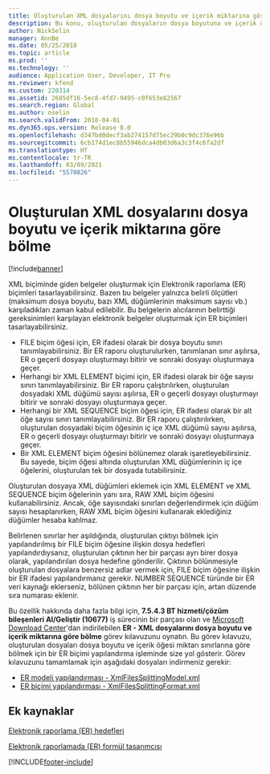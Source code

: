 ```yaml
---
title: Oluşturulan XML dosyalarını dosya boyutu ve içerik miktarına göre bölme
description: Bu konu, oluşturulan dosyaların dosya boyutuna ve içerik öğesi miktarına göre nasıl bölüneceği hakkında bilgi sağlamaktadır.
author: NickSelin
manager: AnnBe
ms.date: 05/25/2018
ms.topic: article
ms.prod: ''
ms.technology: ''
audience: Application User, Developer, IT Pro
ms.reviewer: kfend
ms.custom: 220314
ms.assetid: 2685df16-5ec8-4fd7-9495-c0f653e82567
ms.search.region: Global
ms.author: nselin
ms.search.validFrom: 2018-04-01
ms.dyn365.ops.version: Release 8.0
ms.openlocfilehash: d347bd0decf3ab274157d75ec29b0c9dc376e96b
ms.sourcegitcommit: 6cb174d1ec8b55946dca4db03d6a3c3f4c6fa2df
ms.translationtype: HT
ms.contentlocale: tr-TR
ms.lasthandoff: 03/09/2021
ms.locfileid: "5570826"
---
```

# <a name="split-generated-xml-files-based-on-file-size-and-content-quantity"></a>Oluşturulan XML dosyalarını dosya boyutu ve içerik miktarına göre bölme

[!include[banner](../includes/banner.md)]

XML biçiminde giden belgeler oluşturmak için Elektronik raporlama (ER) biçimleri tasarlayabilirsiniz. Bazen bu belgeler yalnızca belirli ölçütleri (maksimum dosya boyutu, bazı XML düğümlerinin maksimum sayısı vb.) karşıladıkları zaman kabul edilebilir. Bu belgelerin alıcılarının belirttiği gereksinimleri karşılayan elektronik belgeler oluşturmak için ER biçimleri tasarlayabilirsiniz.

- FILE biçim öğesi için, ER ifadesi olarak bir dosya boyutu sınırı tanımlayabilirsiniz. Bir ER raporu oluşturulurken, tanımlanan sınır aşılırsa, ER o geçerli dosyayı oluşturmayı bitirir ve sonraki dosyayı oluşturmaya geçer.
- Herhangi bir XML ELEMENT biçimi için, ER ifadesi olarak bir öğe sayısı sınırı tanımlayabilirsiniz. Bir ER raporu çalıştırılırken, oluşturulan dosyadaki XML düğümü sayısı aşılırsa, ER o geçerli dosyayı oluşturmayı bitirir ve sonraki dosyayı oluşturmaya geçer.
- Herhangi bir XML SEQUENCE biçim öğesi için, ER ifadesi olarak bir alt öğe sayısı sınırı tanımlayabilirsiniz. Bir ER raporu çalıştırılırken, oluşturulan dosyadaki biçim öğesinin iç içe XML düğümü sayısı aşılırsa, ER o geçerli dosyayı oluşturmayı bitirir ve sonraki dosyayı oluşturmaya geçer.
- Bir XML ELEMENT biçim öğesini bölünemez olarak işaretleyebilirsiniz. Bu sayede, biçim öğesi altında oluşturulan XML düğümlerinin iç içe öğelerini, oluşturulan tek bir dosyada tutabilirsiniz.

Oluşturulan dosyaya XML düğümleri eklemek için XML ELEMENT ve XML SEQUENCE biçim öğelerinin yanı sıra, RAW XML biçim öğesini kullanabilirsiniz. Ancak, öğe sayısındaki sınırları değerlendirmek için düğüm sayısı hesaplanırken, RAW XML biçim öğesini kullanarak eklediğiniz düğümler hesaba katılmaz.

Belirlenen sınırlar her aşıldığında, oluşturulan çıktıyı bölmek için yapılandırılmış bir FILE biçim öğesine ilişkin dosya hedefleri yapılandırdıysanız, oluşturulan çıktının her bir parçası ayrı birer dosya olarak, yapılandırılan dosya hedefine gönderilir. Çıktının bölünmesiyle oluşturulan dosyalara benzersiz adlar vermek için, FILE biçim öğesine ilişkin bir ER ifadesi yapılandırmanız gerekir. NUMBER SEQUENCE türünde bir ER veri kaynağı eklerseniz, bölünen çıktının her bir parçası için, artan düzende sıra numarası eklenir.

Bu özellik hakkında daha fazla bilgi için, **7.5.4.3 BT hizmeti/çözüm bileşenleri Al/Geliştir (10677)** iş sürecinin bir parçası olan ve [Microsoft Download Center](https://go.microsoft.com/fwlink/?linkid=874684)'dan indirilebilen **ER - XML dosyalarını dosya boyutu ve içerik miktarına göre bölme** görev kılavuzunu oynatın. Bu görev kılavuzu, oluşturulan dosyaları dosya boyutu ve içerik öğesi miktarı sınırlarına göre bölmek için bir ER biçimi yapılandırma işleminde size yol gösterir. Görev kılavuzunu tamamlamak için aşağıdaki dosyaları indirmeniz gerekir:

- [ER modeli yapılandırması - XmlFilesSplittingModel.xml](https://go.microsoft.com/fwlink/?linkid=874111)
- [ER biçimi yapılandırması - XmlFilesSplittingFormat.xml](https://go.microsoft.com/fwlink/?linkid=874111)

## <a name="additional-resources"></a>Ek kaynaklar
[Elektronik raporlama (ER) hedefleri](electronic-reporting-destinations.md)

[Elektronik raporlamada (ER) formül tasarımcısı](general-electronic-reporting-formula-designer.md)


[!INCLUDE[footer-include](../../../includes/footer-banner.md)]